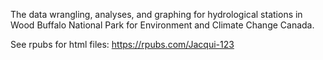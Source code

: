 The data wrangling, analyses, and graphing for hydrological stations in Wood Buffalo National Park for Environment and Climate Change Canada.


See rpubs for html files:
https://rpubs.com/Jacqui-123
